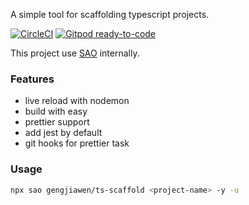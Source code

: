 A simple tool for scaffolding typescript projects.

[![CircleCI](https://circleci.com/gh/gengjiawen/ts-scaffold.svg?style=svg)](https://circleci.com/gh/gengjiawen/ts-scaffold)
[![Gitpod ready-to-code](https://img.shields.io/badge/Gitpod-ready--to--code-blue?logo=gitpod)](https://gitpod.io/#https://github.com/gengjiawen/ts-scaffold)

This project use [SAO](https://github.com/saojs/sao) internally.

### Features
* live reload with nodemon
* build with easy
* prettier support
* add jest by default
* git hooks for prettier task

### Usage

``` bash
npx sao gengjiawen/ts-scaffold <project-name> -y -u
```

